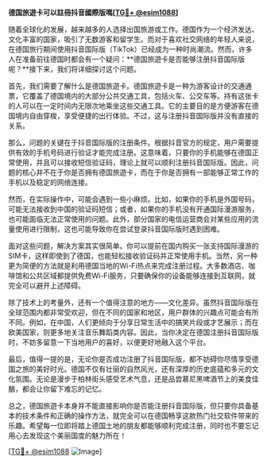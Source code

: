 **德国旅遊卡可以註冊抖音國際版嗎[[TG💪+ @esim1088](https://t.me/s/esim1088)]**

随着全球化的发展，越来越多的人选择出国旅游或工作。德国作为一个经济发达、文化丰富的国家，吸引了无数游客和留学生。而对于喜欢社交网络的年轻人来说，在德国旅行期间使用抖音国际版（TikTok）已经成为一种时尚潮流。然而，许多人在准备前往德国时都会有一个疑问：**德国旅遊卡是否能够注册抖音国际版呢？**接下来，我们将详细探讨这个问题。

首先，我们需要了解什么是德国旅遊卡。德国旅遊卡是一种为游客设计的交通通票，它覆盖了德国境内的大部分公共交通工具，包括火车、公交车等。持有这张卡的人可以在一定时间内无限次地乘坐这些交通工具。它的主要目的是方便游客在德国境内自由穿梭，享受便捷的出行体验。不过，这与注册抖音国际版并没有直接的关系。

那么，问题的关键在于抖音国际版的注册条件。根据抖音官方的规定，用户需要提供有效的手机号码进行验证才能完成注册。这意味着，只要你的手机能够在德国正常使用，并且可以接收短信验证码，理论上就可以顺利注册抖音国际版。因此，问题的核心并不在于你是否拥有德国旅遊卡，而在于你是否拥有一部能够正常工作的手机以及稳定的网络连接。

然而，在实际操作中，可能会遇到一些小麻烦。比如，如果你的手机是外国号码，可能无法接收到中国的验证码短信；或者，如果你的手机没有开通国际漫游服务，也可能面临无法正常使用的问题。此外，部分国家的电信运营商会对某些应用的流量使用进行限制，这也可能导致你在尝试登录抖音国际版时遇到困难。

面对这些问题，解决方案其实很简单。你可以提前在国内购买一张支持国际漫游的SIM卡，这样即使到了德国，也能轻松接收验证码并正常使用手机。当然，另一种更为简便的方法就是利用德国当地的Wi-Fi热点来完成注册过程。大多数酒店、咖啡馆和公共区域都提供免费Wi-Fi服务，只要确保你的设备能够连接到互联网，就完全可以避开上述障碍。

除了技术上的考量外，还有一个值得注意的地方——文化差异。虽然抖音国际版在全球范围内都非常受欢迎，但在不同的国家和地区，用户群体的兴趣点可能会有所不同。例如，在中国，人们更倾向于分享日常生活中的搞笑片段或才艺展示；而在欧美国家，则更多地关注音乐舞蹈类内容。因此，当你决定在德国注册抖音国际版时，不妨多留意一下当地用户的喜好，以便更好地融入这个平台。

最后，值得一提的是，无论你是否成功注册了抖音国际版，都不妨碍你尽情享受德国之旅的美好时光。德国不仅有壮丽的自然风光，还有深厚的历史底蕴和多元的文化氛围。无论是漫步于柏林街头感受艺术气息，还是品尝慕尼黑啤酒节上的美食佳酿，都会让你留下难忘的记忆。

总之，德国旅遊卡本身并不能直接影响你是否能注册抖音国际版，但只要你具备基本的技术条件和正确的操作方法，就完全可以在德国畅享这款热门社交软件带来的乐趣。希望每一位即将踏上德国土地的朋友都能够顺利完成注册，同时也不要忘记用心去发现这个美丽国度的魅力所在！

[[TG💪+ @esim1088](https://t.me/s/esim1088) ![Image](https://i.postimg.cc/4NQfJmqS/Snipaste-2025-05-13-00-14-12.png)]